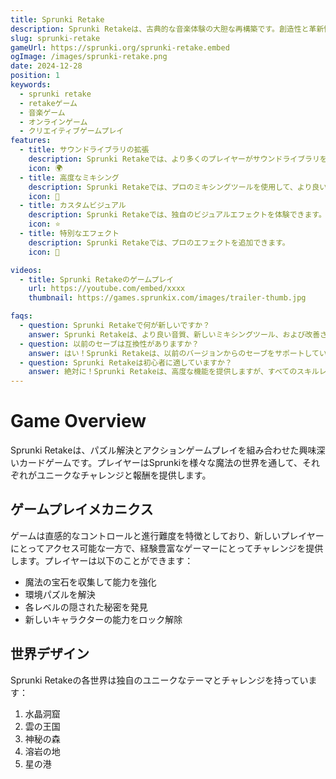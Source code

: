 ```yaml
---
title: Sprunki Retake
description: Sprunki Retakeは、古典的な音楽体験の大胆な再構築です。創造性と革新性が出会い、プレイヤーは独自のサウンドスケープを作成するための強化されたツールと機能を持つゲームです。
slug: sprunki-retake
gameUrl: https://sprunki.org/sprunki-retake.embed
ogImage: /images/sprunki-retake.png
date: 2024-12-28
position: 1
keywords:
  - sprunki retake
  - retakeゲーム
  - 音楽ゲーム
  - オンラインゲーム
  - クリエイティブゲームプレイ
features:
  - title: サウンドライブラリの拡張
    description: Sprunki Retakeでは、より多くのプレイヤーがサウンドライブラリを探索できます。
    icon: 🌍
  - title: 高度なミキシング
    description: Sprunki Retakeでは、プロのミキシングツールを使用して、より良いサウンドスケープを作成できます。
    icon: 🧩
  - title: カスタムビジュアル
    description: Sprunki Retakeでは、独自のビジュアルエフェクトを体験できます。
    icon: ⭐
  - title: 特別なエフェクト
    description: Sprunki Retakeでは、プロのエフェクトを追加できます。
    icon: 💫

videos:
  - title: Sprunki Retakeのゲームプレイ
    url: https://youtube.com/embed/xxxx
    thumbnail: https://games.sprunkix.com/images/trailer-thumb.jpg

faqs:
  - question: Sprunki Retakeで何が新しいですか？
    answer: Sprunki Retakeは、より良い音質、新しいミキシングツール、および改善されたビジュアルエフェクトを導入します。
  - question: 以前のセーブは互換性がありますか？
    answer: はい！Sprunki Retakeは、以前のバージョンからのセーブをサポートしています。
  - question: Sprunki Retakeは初心者に適していますか？
    answer: 絶対に！Sprunki Retakeは、高度な機能を提供しますが、すべてのスキルレベルに適した直感的なインターフェースを維持します。
---
```


# Game Overview

Sprunki Retakeは、パズル解決とアクションゲームプレイを組み合わせた興味深いカードゲームです。プレイヤーはSprunkiを様々な魔法の世界を通して、それぞれがユニークなチャレンジと報酬を提供します。

## ゲームプレイメカニクス

ゲームは直感的なコントロールと進行難度を特徴としており、新しいプレイヤーにとってアクセス可能な一方で、経験豊富なゲーマーにとってチャレンジを提供します。プレイヤーは以下のことができます：

- 魔法の宝石を収集して能力を強化
- 環境パズルを解決
- 各レベルの隠された秘密を発見
- 新しいキャラクターの能力をロック解除

## 世界デザイン

Sprunki Retakeの各世界は独自のユニークなテーマとチャレンジを持っています：

1. 水晶洞窟
2. 雲の王国
3. 神秘の森
4. 溶岩の地
5. 星の港